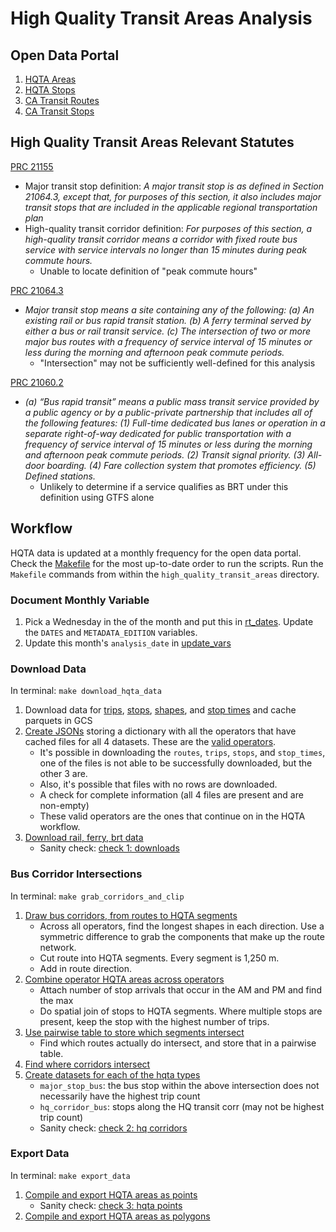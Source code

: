# High Quality Transit Areas Analysis

## Open Data Portal 
1. [HQTA Areas](https://gis.data.ca.gov/datasets/863e61eacbf3463ab239beb3cee4a2c3_0)
1. [HQTA Stops](https://gis.data.ca.gov/datasets/f6c30480f0e84be699383192c099a6a4_0)
1. [CA Transit Routes](https://gis.data.ca.gov/datasets/dd7cb74665a14859a59b8c31d3bc5a3e_0)
1. [CA Transit Stops](https://gis.data.ca.gov/datasets/900992cc94ab49dbbb906d8f147c2a72_0)

## High Quality Transit Areas Relevant Statutes

[PRC 21155](https://leginfo.legislature.ca.gov/faces/codes_displaySection.xhtml?sectionNum=21155.&lawCode=PRC)
* Major transit stop definition: _A major transit stop is as defined in Section 21064.3, except that, for purposes of this section, it also includes major transit stops that are included in the applicable regional transportation plan_
* High-quality transit corridor definition: _For purposes of this section, a high-quality transit corridor means a corridor with fixed route bus service with service intervals no longer than 15 minutes during peak commute hours._
    * Unable to locate definition of "peak commute hours"

[PRC 21064.3](https://leginfo.legislature.ca.gov/faces/codes_displaySection.xhtml?sectionNum=21064.3.&lawCode=PRC)
* _Major transit stop means a site containing any of the following:
(a) An existing rail or bus rapid transit station.
(b) A ferry terminal served by either a bus or rail transit service.
(c) The intersection of two or more major bus routes with a frequency of service interval of 15 minutes or less during the morning and afternoon peak commute periods._
    * "Intersection" may not be sufficiently well-defined for this analysis

[PRC 21060.2](https://leginfo.legislature.ca.gov/faces/codes_displaySection.xhtml?lawCode=PRC&sectionNum=21060.2.&highlight=true&keyword=bus%20rapid%20transit)
* _(a) “Bus rapid transit” means a public mass transit service provided by a public agency or by a public-private partnership that includes all of the following features:
(1) Full-time dedicated bus lanes or operation in a separate right-of-way dedicated for public transportation with a frequency of service interval of 15 minutes or less during the morning and afternoon peak commute periods.
(2) Transit signal priority.
(3) All-door boarding.
(4) Fare collection system that promotes efficiency.
(5) Defined stations._
    * Unlikely to determine if a service qualifies as BRT under this definition using GTFS alone
    
## Workflow

HQTA data is updated at a monthly frequency for the open data portal. Check the [Makefile](./Makefile) for the most up-to-date order to run the scripts. Run the `Makefile` commands from within the `high_quality_transit_areas` directory.

### Document Monthly Variable

1. Pick a Wednesday in the of the month and put this in [rt_dates](../_shared_utils/shared_utils/rt_dates.py). Update the `DATES` and `METADATA_EDITION` variables.
1. Update this month's `analysis_date` in [update_vars](./update_vars.py)

### Download Data

In terminal: `make download_hqta_data`

1. Download data for [trips](./download_trips.py), [stops](./download_stops.py), [shapes](./download_shapes.py), and [stop times](./download_stop_times.py) and cache parquets in GCS
1. [Create JSONs](./operators_for_hqta.py) storing a dictionary with all the operators that have cached files for all 4 datasets. These are the [valid operators](./valid_hqta_operators.json). 
    * It's possible in downloading the `routes`, `trips`, `stops`, and `stop_times`, one of the files is not able to be successfully downloaded, but the other 3 are. 
    * Also, it's possible that files with no rows are downloaded.
    * A check for complete information (all 4 files are present and are non-empty)
    * These valid operators are the ones that continue on in the HQTA workflow.
1. [Download rail, ferry, brt data](./A2_combine_stops.py)
    * Sanity check: [check 1: downloads](./check1_downloads.ipynb)

### Bus Corridor Intersections

In terminal: `make grab_corridors_and_clip`

1. [Draw bus corridors, from routes to HQTA segments](./B1_create_hqta_segments.py)
    * Across all operators, find the longest shapes in each direction. Use a symmetric difference to grab the components that make up the route network.
    * Cut route into HQTA segments. Every segment is 1,250 m. 
    * Add in route direction.
1. [Combine operator HQTA areas across operators](./B2_sjoin_stops_to_segments.py)
    * Attach number of stop arrivals that occur in the AM and PM and find the max
    * Do spatial join of stops to HQTA segments. Where multiple stops are present, keep the stop with the highest number of trips.
1. [Use pairwise table to store which segments intersect](./C1_prep_pairwise_intersections.py) 
    * Find which routes actually do intersect, and store that in a pairwise table.
1. [Find where corridors intersect](./C2_get_intersections.py)
1. [Create datasets for each of the hqta types](./C3_create_bus_hqta_types.py)
    * `major_stop_bus`: the bus stop within the above intersection does not necessarily have
the highest trip count
    * `hq_corridor_bus`: stops along the HQ transit corr (may not be highest trip count)
    * Sanity check: [check 2: hq corridors](./check2_hq_corridors.ipynb)

### Export Data

In terminal: `make export_data`

1. [Compile and export HQTA areas as points](./D1_assemble_hqta_points.py)
    * Sanity check: [check 3: hqta points](./check3_hqta_points.ipynb)
1. [Compile and export HQTA areas as polygons](./D2_assemble_hqta_polygons.py)
